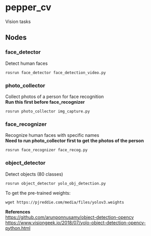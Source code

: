 # pepper_cv
Vision tasks  
  
## Nodes

### face_detector  
Detect human faces  
```
rosrun face_detector face_detection_video.py
```

### photo_collector  
Collect photos of a person for face recognition  
**Run this first before face_recognizer**
```
rosrun photo_collector img_capture.py
```

### face_recognizer  
Recognize human faces with specific names  
**Need to run photo_collector first to get the photos of the person**
```
rosrun face_recognizer face_recog.py
```

### object_detector  
Detect objects (80 classes)  
```
rosrun object_detector yolo_obj_detection.py
```
To get the pre-trained weights:
```
wget https://pjreddie.com/media/files/yolov3.weights
```
**References**  
https://github.com/arunponnusamy/object-detection-opencv  
https://www.visiongeek.io/2018/07/yolo-object-detection-opencv-python.html



